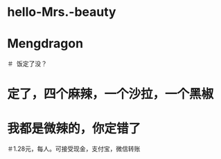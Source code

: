 # hello-Mrs.-beauty

# Mengdragon
＃  饭定了没？
# 定了，四个麻辣，一个沙拉，一个黑椒
# 我都是微辣的，你定错了
＃1.28元，每人。可接受现金，支付宝，微信转账
